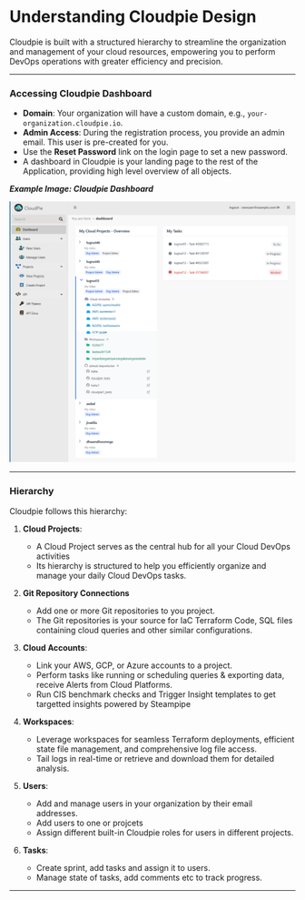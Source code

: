 # Understanding Cloudpie Design

Cloudpie is built with a structured hierarchy to streamline the organization and management of your cloud resources, empowering you to perform DevOps operations with greater efficiency and precision.

---

### **Accessing Cloudpie Dashboard**

- **Domain**: Your organization will have a custom domain, e.g., `your-organization.cloudpie.io`.
- **Admin Access**: During the registration process, you provide an admin email. This user is pre-created for you.
- Use the **Reset Password** link on the login page to set a new password.
- A dashboard in Cloudpie is your landing page to the rest of the Application, providing high level overview of all objects.


***Example Image: Cloudpie Dashboard***

![Screenshot of Login Page](images/dashboard.png)

---

### **Hierarchy**

Cloudpie follows this hierarchy:
1. **Cloud Projects**:
   - A Cloud Project serves as the central hub for all your Cloud DevOps activities
   - Its hierarchy is structured to help you efficiently organize and manage your daily Cloud DevOps tasks.

2. **Git Repository Connections**
   - Add one or more Git repositories to you project.
   - The Git repositories is your source for IaC Terraform Code, SQL files containing cloud queries and other similar configurations.

3. **Cloud Accounts**:
   - Link your AWS, GCP, or Azure accounts to a project.
   - Perform tasks like running or scheduling queries & exporting data, receive Alerts from Cloud Platforms.
   - Run CIS benchmark checks and Trigger Insight templates to get targetted insights powered by Steampipe

4. **Workspaces**:
   - Leverage workspaces for seamless Terraform deployments, efficient state file management, and comprehensive log file access. 
   - Tail logs in real-time or retrieve and download them for detailed analysis.

5. **Users**:
   - Add and manage users in your organization by their email addresses.
   - Add users to one or projcets
   - Assign different built-in Cloudpie roles for users in different projects.

6. **Tasks**:
   - Create sprint, add tasks and assign it to users.
   - Manage state of tasks, add comments etc to track progress.

---